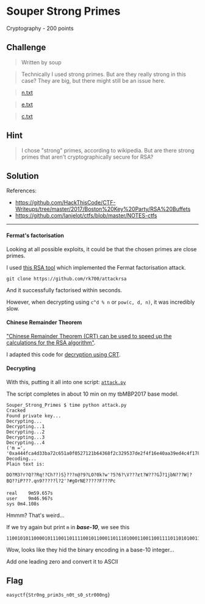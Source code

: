 # Souper Strong Primes
Cryptography - 200 points

## Challenge 
> Written by soup

> Technically I used strong primes. But are they really strong in this case? They are big, but there might still be an issue here. 

> [n.txt](n.txt)

> [e.txt](e.txt) 

> [c.txt](c.txt)

## Hint
> I chose "strong" primes, according to wikipedia. But are there strong primes that aren't cryptographically secure for RSA?

## Solution

References:
- https://github.com/HackThisCode/CTF-Writeups/tree/master/2017/Boston%20Key%20Party/RSA%20Buffets
- https://github.com/lanjelot/ctfs/blob/master/NOTES-ctfs

---

#### Fermat's factorisation

Looking at all possible exploits, it could be that the chosen primes are close primes.

I used [this RSA tool](https://github.com/rk700/attackrsa) which implemented the Fermat factorisation attack.

	git clone https://github.com/rk700/attackrsa

And it successfully factorised within seconds.

However, when decrypting using `c^d % n` or `pow(c, d, n)`, it was incredibly slow.

#### Chinese Remainder Theorem

["Chinese Remainder Theorem (CRT) can be used to speed up the calculations for the RSA algorithm"](https://www.di-mgt.com.au/crt_rsa.html).

I adapted this code for [decryption using CRT](https://github.com/lanjelot/ctfs/blob/master/scripts/crypto/rsa/decrypt-rsa-crt.py).

#### Decrypting

With this, putting it all into one script: [`attack.py`](attack.py)

The script completes in about 10 min on my tbMBP2017 base model.

	
	Souper_Strong_Primes $ time python attack.py
	Cracked
	Found private key...
	Decrypting...
	Decrypting...1
	Decrypting...2
	Decrypting...3
	Decrypting...4
	('m =', '0xa444fca4d33ba72c651a0f0527121b64368f2c329537de2f4f16e40aa39ed4c4f178b306bfb772797358936a55c56c1a69fc8bc74da57cafbfd47c4b49e316a00624e1e86f4ec577c01e618425111c4ea1469509f93e32e10716e3904a8b6b0a1d16cd53227a623674f724e45f8d3029814b0b4c2921e469a9ac450633d')
	Decoding...
	Plain text is:

	DO?M3?r?Q??Rq!?Ch??)S}???n@?9?LO?0k?w'?5?6?\V???ȼt?W???GĴ?1jbN???W|?BQ??iP???.qn9?????l?2'?#gOrNE?????F???Pc

	real	9m59.657s
	user	9m46.967s
	sys	0m4.108s

Hmmm? That's weird...

If we try again but print `m` in ***base-10***, we see this

	110010101100001011100110111100101100011011101000110011001111011010100110111010001110010001100000110111001100111010111110111000001110010011010010110110100110011011100110101111101101110001100000111010001011111011100110011000001011111011100110111010001110010001100000011000000110000011011100110011101111101L

Wow, looks like they hid the binary encoding in a base-10 integer...

Add one leading zero and convert it to ASCII

## Flag
`easyctf{Str0ng_prim3s_n0t_s0_str000ng}`
